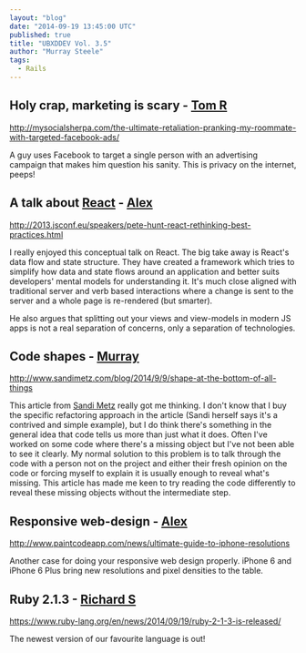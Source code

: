 ```yaml
---
layout: "blog"
date: "2014-09-19 13:45:00 UTC"
published: true
title: "UBXDDEV Vol. 3.5"
author: "Murray Steele"
tags:
  - Rails
---
```


## Holy crap, marketing is scary - [Tom R](http://www.unboxedconsulting.com/people/tom-russell)

http://mysocialsherpa.com/the-ultimate-retaliation-pranking-my-roommate-with-targeted-facebook-ads/

A guy uses Facebook to target a single person with an advertising campaign that makes him question his sanity. This is privacy on the internet, peeps!

## A talk about [React](http://facebook.github.io/react/) - [Alex](http://www.unboxedconsulting.com/people/alex-bobin)

http://2013.jsconf.eu/speakers/pete-hunt-react-rethinking-best-practices.html

I really enjoyed this conceptual talk on React. The big take away is React's data flow and state structure. They have created a framework which tries to simplify how data and state flows around an application and better suits developers' mental models for understanding it. It's much close aligned with traditional server and verb based interactions where a change is sent to the server and a whole page is re-rendered (but smarter).

He also argues that splitting out your views and view-models in modern JS apps is not a real separation of concerns, only a separation of technologies.

## Code shapes - [Murray](http://www.unboxedconsulting.com/people/murray-steele)

http://www.sandimetz.com/blog/2014/9/9/shape-at-the-bottom-of-all-things

This article from [Sandi Metz](http://www.sandimetz.com/) really got me thinking.  I don't know that I buy the specific refactoring approach in the article (Sandi herself says it's a contrived and simple example), but I do think there's something in the general idea that code tells us more than just what it does.  Often I've worked on some code where there's a missing object but I've not been able to see it clearly.  My normal solution to this problem is to talk through the code with a person not on the project and either their fresh opinion on the code or forcing myself to explain it is usually enough to reveal what's missing.  This article has made me keen to try reading the code differently to reveal these missing objects without the intermediate step.

## Responsive web-design - [Alex](http://www.unboxedconsulting.com/people/alex-bobin)

http://www.paintcodeapp.com/news/ultimate-guide-to-iphone-resolutions 

Another case for doing your responsive web design properly. iPhone 6 and iPhone 6 Plus bring new resolutions and pixel densities to the table.

## Ruby 2.1.3 - [Richard S](http://www.unboxedconsulting.com/people/richard-stobart)

https://www.ruby-lang.org/en/news/2014/09/19/ruby-2-1-3-is-released/

The newest version of our favourite language is out!
